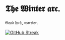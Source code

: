 # 𝕿𝖍𝖊 𝖂𝖎𝖓𝖙𝖊𝖗 𝖆𝖗𝖈. 
𝔊𝔬𝔬𝔡 𝔩𝔲𝔠𝔨, 𝔴𝔞𝔯𝔯𝔦𝔬𝔯.

[![GitHub Streak](https://streak-stats.demolab.com?user=MizuriShine&theme=blueberry-duo&hide_border=true&card_width=600&card_height=180&background=45%2C184797%2C0081A6&fire=A389EB)](https://git.io/streak-stats)

<!---
MizuriShine/MizuriShine is a ✨ special ✨ repository because its `README.md` (this file) appears on your GitHub profile.
You can click the Preview link to take a look at your changes.
--->
